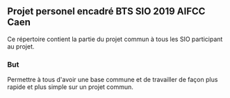 ## Projet personel encadré BTS SIO 2019 AIFCC Caen

Ce répertoire contient la partie du projet commun à tous les SIO participant au projet.
### But

Permettre à tous d'avoir une base commune et de travailler de façon plus rapide et plus simple sur un projet commun.
